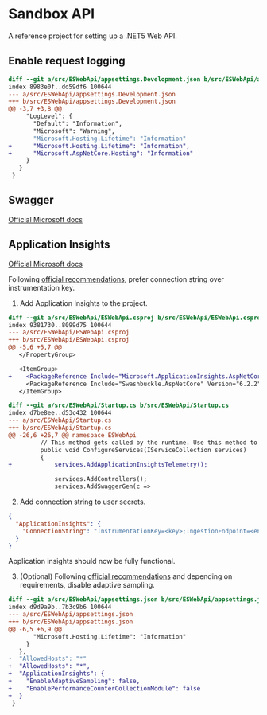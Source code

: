 # Sandbox API

A reference project for setting up a .NET5 Web API.

## Enable request logging

```diff
diff --git a/src/ESWebApi/appsettings.Development.json b/src/ESWebApi/appsettings.Development.json
index 8983e0f..dd59df6 100644
--- a/src/ESWebApi/appsettings.Development.json
+++ b/src/ESWebApi/appsettings.Development.json
@@ -3,7 +3,8 @@
     "LogLevel": {
       "Default": "Information",
       "Microsoft": "Warning",
-      "Microsoft.Hosting.Lifetime": "Information"
+      "Microsoft.Hosting.Lifetime": "Information",
+      "Microsoft.AspNetCore.Hosting": "Information"
     }
   }
 }
```

## Swagger

[Official Microsoft docs](https://docs.microsoft.com/en-us/aspnet/core/tutorials/web-api-help-pages-using-swagger?view=aspnetcore-5.0)

## Application Insights

[Official Microsoft docs](https://docs.microsoft.com/en-us/azure/azure-monitor/app/asp-net-core#enable-application-insights-server-side-telemetry-visual-studio)


Following [official recommendations](https://docs.microsoft.com/en-us/azure/azure-monitor/app/asp-net-core#prerequisites), prefer connection string over instrumentation key.

1. Add Application Insights to the project.

```diff
diff --git a/src/ESWebApi/ESWebApi.csproj b/src/ESWebApi/ESWebApi.csproj
index 9381730..8099d75 100644
--- a/src/ESWebApi/ESWebApi.csproj
+++ b/src/ESWebApi/ESWebApi.csproj
@@ -5,6 +5,7 @@
   </PropertyGroup>

   <ItemGroup>
+    <PackageReference Include="Microsoft.ApplicationInsights.AspNetCore" Version="2.18.0" />
     <PackageReference Include="Swashbuckle.AspNetCore" Version="6.2.2" />
   </ItemGroup>

diff --git a/src/ESWebApi/Startup.cs b/src/ESWebApi/Startup.cs
index d7be8ee..d53c432 100644
--- a/src/ESWebApi/Startup.cs
+++ b/src/ESWebApi/Startup.cs
@@ -26,6 +26,7 @@ namespace ESWebApi
         // This method gets called by the runtime. Use this method to add services to the container.
         public void ConfigureServices(IServiceCollection services)
         {
+            services.AddApplicationInsightsTelemetry();

             services.AddControllers();
             services.AddSwaggerGen(c =>
```

2. Add connection string to user secrets.

```json
{
  "ApplicationInsights": {
    "ConnectionString": "InstrumentationKey=<key>;IngestionEndpoint=<endpoint>"
  }
}
```

Application insights should now be fully functional.

3. (Optional) Following [official recommendations](https://docs.microsoft.com/en-us/azure/azure-monitor/app/asp-net-core#configuration-recommendation-for-microsoftapplicationinsightsaspnetcore-sdk-2150-and-later) and depending on requirements, disable adaptive sampling.

```diff
diff --git a/src/ESWebApi/appsettings.json b/src/ESWebApi/appsettings.json
index d9d9a9b..7b3c9b6 100644
--- a/src/ESWebApi/appsettings.json
+++ b/src/ESWebApi/appsettings.json
@@ -6,5 +6,9 @@
       "Microsoft.Hosting.Lifetime": "Information"
     }
   },
-  "AllowedHosts": "*"
+  "AllowedHosts": "*",
+  "ApplicationInsights": {
+    "EnableAdaptiveSampling": false,
+    "EnablePerformanceCounterCollectionModule": false
+  }
 }
 ```